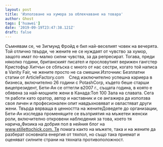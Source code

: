 ```yaml
---
layout: post
title: 'Използване на хумора за облекчаване на товара'
author: Ghost
tags: ['huawei']
date: '2019-09-19T23:47:38.121Z'
draft: false
---
```


Съмнявам се, че Зигмунд Фройд е бил най-веселият човек на вечерята. Той отлично твърди, че жените не се нуждаят от чувство за хумор, защото имат по-малко силни чувства, за да репресират. Тогава, преди няколко години, британският писател и прословутият верижен гангстер Кристофър Хитчън се сблъска с много от нас сестри, когато той написа в Vanity Fair, че жените просто не са смешни.Източник: Безплатни статии от ArticleFactory.com    След изключително успешна кариера в бизнеса, включително 26 години с PotashCorp, където беше старши вицепрезидент, Бети-Ан се оттегли в2007 г., същата година, в която е обявена за най-мощните жени в Канада:Топ 100 Зала на славата. Сега тя работи като оратор, автор и наставник и се ангажира да използва своя личен и професионален опит навдъхновяват и овластяват други жени. Твърда вярваща в ценността на женитеДоведете до организации, Бети-Ан изследва променящите се възприятия на мъжетеи женски роли, включително откровени наблюдения за това, което тя нарича„Физика на добрия пол в нейния блог на www.stillettochick.com. Тя помага както на мъжете, така и на жените да разберат основната енергия от тяхпол, но също така приемат и оценяват силните страни на тяхната противоположност.
